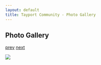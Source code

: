 ```yaml
---
layout: default
title: Tayport Community - Photo Gallery
---
```

## Photo Gallery

[prev](http://tayport.org.uk/photo/254) [next](http://tayport.org.uk/photo/256)

![ ](http://tayport.org.uk/media/255.jpg " ")

